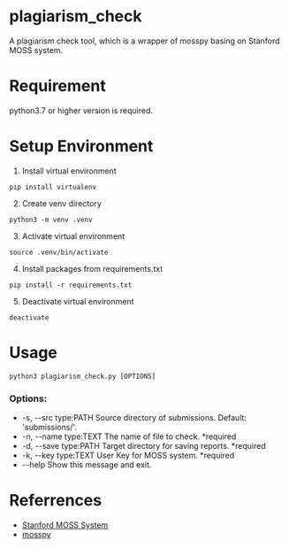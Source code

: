 # plagiarism_check
A plagiarism check tool, which is a wrapper of mosspy basing on Stanford MOSS system.

# Requirement

python3.7 or higher version is required.

# Setup Environment
1. Install virtual environment
```
pip install virtualenv
```

2. Create venv directory
```
python3 -m venv .venv
```

3. Activate virtual environment
```
source .venv/bin/activate
```

4. Install packages from requirements.txt
```
pip install -r requirements.txt
```

5. Deactivate virtual environment
```
deactivate
```

# Usage
```
python3 plagiarism_check.py [OPTIONS]
```
### Options:
* -s, --src type:PATH   Source directory of submissions. Default: 'submissions/'.
* -n, --name type:TEXT  The name of file to check. *required
* -d, --save type:PATH  Target directory for saving reports. *required
* -k, --key type:TEXT   User Key for MOSS system. *required
* --help           Show this message and exit.

# Referrences
* [Stanford MOSS System](http://moss.stanford.edu/)
* [mosspy](https://github.com/soachishti/moss.py)
